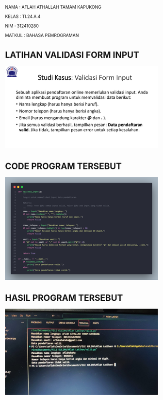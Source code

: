 NAMA : AFLAH ATHALLAH TAMAM KAPUKONG

KELAS : TI.24.A.4

NIM : 312410280

MATKUL : BAHASA PEMROGRAMAN

# LATIHAN VALIDASI FORM INPUT

![gambar](https://github.com/Abcdeflahhh/VALIDASI.py/blob/5d895cd633ef7858fd36c6da03355c5fdd80e7f7/image/Screenshot%202024-12-24%20062030.png)

# CODE PROGRAM TERSEBUT

![gambar](https://github.com/Abcdeflahhh/VALIDASI.py/blob/5d895cd633ef7858fd36c6da03355c5fdd80e7f7/image/validasi.png)

# HASIL PROGRAM TERSEBUT

![ggambar](https://github.com/Abcdeflahhh/VALIDASI.py/blob/5d895cd633ef7858fd36c6da03355c5fdd80e7f7/image/Gambar%20WhatsApp%202024-12-24%20pukul%2020.24.36_5c031fcf.jpg)
